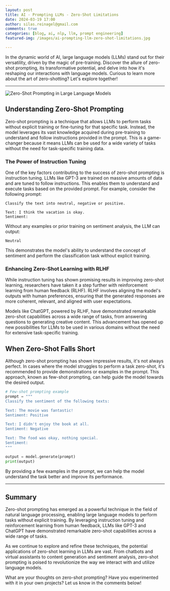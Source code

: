 ```yaml
---
layout: post
title: AI - Prompting LLMs - Zero-Shot Limitations
date: 2024-03-19 17:00
author: silas.reinagel@gmail.com
comments: true
categories: [blog, ai, nlp, llm, prompt engineering]
featured-img: /images/ai-prompting-llm-zero-shot-limitations.jpg

---
```


In the dynamic world of AI, large language models (LLMs) stand out for their versatility, driven by the magic of pre-training. Discover the allure of zero-shot prompting, its transformative potential, and delve into how it's reshaping our interactions with language models. Curious to learn more about the art of zero-shotting? Let's explore together!

---
<img src="/images/zero_shot_prompting.jpg" alt="Zero-Shot Prompting in Large Language Models"/>

## Understanding Zero-Shot Prompting

Zero-shot prompting is a technique that allows LLMs to perform tasks without explicit training or fine-tuning for that specific task. Instead, the model leverages its vast knowledge acquired during pre-training to understand and follow instructions provided in the prompt. This is a game-changer because it means LLMs can be used for a wide variety of tasks without the need for task-specific training data.

### The Power of Instruction Tuning

One of the key factors contributing to the success of zero-shot prompting is instruction tuning. LLMs like GPT-3 are trained on massive amounts of data and are tuned to follow instructions. This enables them to understand and execute tasks based on the provided prompt. For example, consider the following prompt:

```
Classify the text into neutral, negative or positive. 

Text: I think the vacation is okay.
Sentiment:
```

Without any examples or prior training on sentiment analysis, the LLM can output:

```
Neutral
```

This demonstrates the model's ability to understand the concept of sentiment and perform the classification task without explicit training.

### Enhancing Zero-Shot Learning with RLHF

While instruction tuning has shown promising results in improving zero-shot learning, researchers have taken it a step further with reinforcement learning from human feedback (RLHF). RLHF involves aligning the model's outputs with human preferences, ensuring that the generated responses are more coherent, relevant, and aligned with user expectations.

Models like ChatGPT, powered by RLHF, have demonstrated remarkable zero-shot capabilities across a wide range of tasks, from answering questions to generating creative content. This advancement has opened up new possibilities for LLMs to be used in various domains without the need for extensive task-specific training.

## When Zero-Shot Falls Short

Although zero-shot prompting has shown impressive results, it's not always perfect. In cases where the model struggles to perform a task zero-shot, it's recommended to provide demonstrations or examples in the prompt. This approach, known as few-shot prompting, can help guide the model towards the desired output.

```python
# Few-shot prompting example
prompt = """
Classify the sentiment of the following texts:

Text: The movie was fantastic!
Sentiment: Positive

Text: I didn't enjoy the book at all.
Sentiment: Negative

Text: The food was okay, nothing special.
Sentiment:
"""

output = model.generate(prompt)
print(output)
```

By providing a few examples in the prompt, we can help the model understand the task better and improve its performance.

---

## Summary

Zero-shot prompting has emerged as a powerful technique in the field of natural language processing, enabling large language models to perform tasks without explicit training. By leveraging instruction tuning and reinforcement learning from human feedback, LLMs like GPT-3 and ChatGPT have demonstrated remarkable zero-shot capabilities across a wide range of tasks.

As we continue to explore and refine these techniques, the potential applications of zero-shot learning in LLMs are vast. From chatbots and virtual assistants to content generation and sentiment analysis, zero-shot prompting is poised to revolutionize the way we interact with and utilize language models.

What are your thoughts on zero-shot prompting? Have you experimented with it in your own projects? Let us know in the comments below!